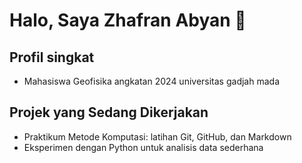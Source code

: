 # Halo, Saya Zhafran Abyan 👋

## Profil singkat
- Mahasiswa Geofisika angkatan 2024 universitas gadjah mada

## Projek yang Sedang Dikerjakan
- Praktikum Metode Komputasi: latihan Git, GitHub, dan Markdown
- Eksperimen dengan Python untuk analisis data sederhana
